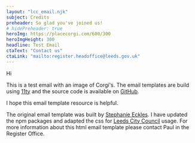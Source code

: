 ```yaml
---
layout: "lcc_email.njk"
subject: Credits
preheader: So glad you've joined us!
# hidePreheader: true
heroImg: https://placecorgi.com/600/300
heroImgHeight: 300
headline: Test Email
ctaText: "Contact us"
ctaLink: "mailto:register.headoffice@leeds.gov.uk"
---
```


Hi

This is a test email with an image of Corgi's. The email templates are build using [11ty](https://11ty.dev) and the source code is available on [GitHub](https://github.com/woodcock3/lcc11-emails).

I hope this email template resource is helpful.

The original email template was built by [Stephanie Eckles](https://11ty.rocks/#email-generator). I have updated the npm packages and adapted the css for [Leeds City Council](https://www.leeds.gov.uk/) usage. For more information about this html email template please contact Paul in the Register Office.
